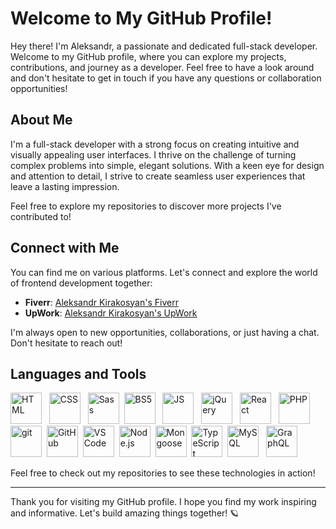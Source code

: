# Welcome to My GitHub Profile!

Hey there! I'm Aleksandr, a passionate and dedicated full-stack developer. Welcome to my GitHub profile, where you can explore my projects, contributions, and journey as a developer. Feel free to have a look around and don't hesitate to get in touch if you have any questions or collaboration opportunities!

## About Me

I'm a full-stack developer with a strong focus on creating intuitive and visually appealing user interfaces. I thrive on the challenge of turning complex problems into simple, elegant solutions. With a keen eye for design and attention to detail, I strive to create seamless user experiences that leave a lasting impression.

Feel free to explore my repositories to discover more projects I've contributed to!

## Connect with Me

You can find me on various platforms. Let's connect and explore the world of frontend development together:

- **Fiverr**: [Aleksandr Kirakosyan's Fiverr](https://www.fiverr.com/k_aleksandr)
- **UpWork**: [Aleksandr Kirakosyan's UpWork](https://www.upwork.com/freelancers/~010a70b77cbf1f8038)

I'm always open to new opportunities, collaborations, or just having a chat. Don't hesitate to reach out!

## Languages and Tools
<img src="https://cdn1.iconfinder.com/data/icons/logotypes/32/badge-html-5-512.png" alt="HTML" width="50px" height="auto" /> &nbsp; <img src="https://cdn1.iconfinder.com/data/icons/logotypes/32/badge-css-3-512.png" alt="CSS" width="50px" height="auto" /> &nbsp; <img src="https://cdn4.iconfinder.com/data/icons/logos-and-brands/512/288_Sass_logo-512.png" alt="Sass" width="50px" height="auto" />&nbsp;  <img src="https://img.icons8.com/?size=512&id=84710&format=png" alt="BS5" width="50px" height="auto" /> &nbsp; <img src="https://cdn4.iconfinder.com/data/icons/logos-and-brands/512/187_Js_logo_logos-512.png" alt="JS" width="50px" height="auto" /> &nbsp; <img src="https://cdn3.iconfinder.com/data/icons/popular-services-brands/512/jquery-512.png" alt="jQuery" width="50px" height="auto" /> &nbsp; <img src="https://cdn0.iconfinder.com/data/icons/logos-brands-in-colors/128/react-512.png" alt="React" width="50px" height="auto" /> &nbsp; <img src="https://cdn4.iconfinder.com/data/icons/logos-and-brands/512/256_Php_logo-512.png" alt="PHP" width="50px" height="auto" />&nbsp;<img src="https://cdn3.iconfinder.com/data/icons/social-media-2169/24/social_media_social_media_logo_git-512.png" alt="git" width="50px" height="auto" /> &nbsp;<img src="https://ouch-cdn2.icons8.com/_qv0GZ-TvUNz7L6kTDY6jQTK0ZL8PBgeSRketqzOyB0/rs:fit:456:456/czM6Ly9pY29uczgu/b3VjaC1wcm9kLmFz/c2V0cy9wbmcvNDEw/LzY2ZThhYzc1LTJh/ZjAtNDk4MC1hNThl/LWMwOWY0NWIyM2Mz/NS5wbmc.png" alt="GitHub" width="50px" height="auto" />&nbsp; <img src="https://cdn.jsdelivr.net/gh/devicons/devicon/icons/vscode/vscode-original.svg" alt="VS Code" width="50px" height="auto" /> &nbsp;<img src="https://cdn.iconscout.com/icon/free/png-256/node-js-1174925.png" alt="Node.js" width="50px" height="auto" />&nbsp;  <img src="https://cdn.iconscout.com/icon/free/png-256/mongoose-3-1175138.png" alt="Mongoose" width="50px" height="auto" /> &nbsp;<img src="https://cdn.iconscout.com/icon/free/png-256/typescript-1174965.png" alt="TypeScript" width="50px" height="auto" /> &nbsp;<img src="https://cdn.iconscout.com/icon/free/png-256/mysql-3521596-2945040.png" alt="MySQL" width="50px" height="auto" /> &nbsp; <img src="https://cdn.jsdelivr.net/gh/devicons/devicon/icons/graphql/graphql-plain.svg" alt="GraphQL" width="50px" height="auto" />


Feel free to check out my repositories to see these technologies in action!

---

Thank you for visiting my GitHub profile. I hope you find my work inspiring and informative. Let's build amazing things together! 🪐
